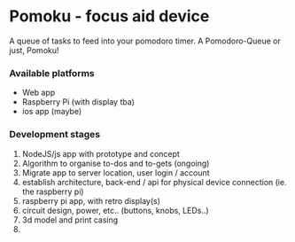 # Pomoku - focus aid device


A queue of tasks to feed into your pomodoro timer. A Pomodoro-Queue or just, Pomoku!


### Available platforms

* Web app
* Raspberry Pi (with display tba)
* ios app (maybe)




### Development stages

1. NodeJS/js app with prototype and concept
2. Algorithm to organise to-dos and to-gets (ongoing)
3. Migrate app to server location, user login / account
4. establish architecture, back-end / api for physical device connection (ie. the raspberry pi)
5. raspberry pi app, with retro display(s)
6. circuit design, power, etc.. (buttons, knobs, LEDs..)
6. 3d model and print casing
7. 